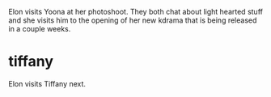 Elon visits Yoona at her photoshoot. They both chat about light hearted stuff and she visits him to the opening of her new kdrama that is being released in a couple weeks.

# tiffany
Elon visits Tiffany next.
